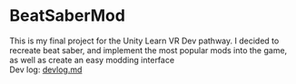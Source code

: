 # BeatSaberMod
 This is my final project for the Unity Learn VR Dev pathway. I decided to recreate beat saber, and implement the most popular mods into the game, as well as create an easy modding interface \
 Dev log: [devlog.md](https://github.com/TheUnifox/UnityLearn_VRDevelopment_BeatSaberMod/blob/main/devlog.md)
